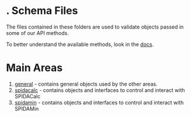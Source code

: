. Schema Files
=============

The files contained in these folders are used to validate objects passed in some of our API methods.  

To better understand the available methods, look in the [docs](../../../doc).

Main Areas
==========

1. [general](general) - contains general objects used by the other areas.
1. [spidacalc](spidacalc) - contains objects and interfaces to control and interact with SPIDACalc
1. [spidamin](spidamin) - contains objects and interfaces to control and interact with SPIDAMin
